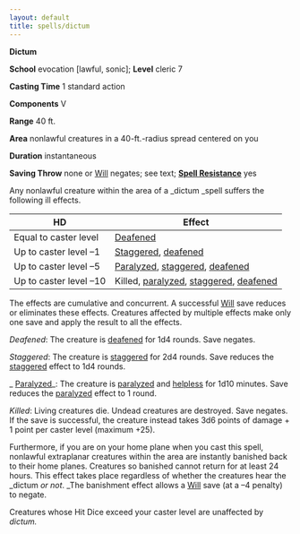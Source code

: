 ```yaml
---
layout: default
title: spells/dictum
---
```

 **Dictum**

**School** evocation [lawful, sonic]; **Level** cleric 7

**Casting Time** 1 standard action

**Components** V

**Range** 40 ft.

**Area** nonlawful creatures in a 40-ft.-radius spread centered on you

**Duration** instantaneous

**Saving Throw** none or [Will](../combat#_will) negates; see text; **[Spell Resistance](../glossary#_spell-resistance)** yes

Any nonlawful creature within the area of a _dictum _spell suffers the following ill effects.

| HD | Effect |
| --- | --- |
| Equal to caster level | [Deafened](../glossary#_deafened) |
| Up to caster level –1 | [Staggered](../glossary#_staggered), [deafened](../glossary#_deafened) |
| Up to caster level –5 | [Paralyzed](../glossary#_paralyzed), [staggered](../glossary#_staggered), [deafened](../glossary#_deafened) |
| Up to caster level –10 | Killed, [paralyzed](../glossary#_paralyzed), [staggered](../glossary#_staggered), [deafened](../glossary#_deafened) |

The effects are cumulative and concurrent. A successful [Will](../combat#_will) save reduces or eliminates these effects. Creatures affected by multiple effects make only one save and apply the result to all the effects.

_Deafened_: The creature is [deafened](../glossary#_deafened) for 1d4 rounds. Save negates.

_Staggered_: The creature is [staggered](../glossary#_staggered) for 2d4 rounds. Save reduces the [staggered](../glossary#_staggered) effect to 1d4 rounds.

_ [Paralyzed](../glossary#_paralyzed)_: The creature is [paralyzed](../glossary#_paralyzed) and [helpless](../glossary#_helpless) for 1d10 minutes. Save reduces the [paralyzed](../glossary#_paralyzed) effect to 1 round.

_Killed_: Living creatures die. Undead creatures are destroyed. Save negates. If the save is successful, the creature instead takes 3d6 points of damage + 1 point per caster level (maximum +25).

Furthermore, if you are on your home plane when you cast this spell, nonlawful extraplanar creatures within the area are instantly banished back to their home planes. Creatures so banished cannot return for at least 24 hours. This effect takes place regardless of whether the creatures hear the _dictum _or not_. _The banishment effect allows a [Will](../combat#_will) save (at a –4 penalty) to negate.

Creatures whose Hit Dice exceed your caster level are unaffected by _dictum._

